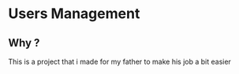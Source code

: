# Users Management


## Why ?

This is a project that i made for my father to make his job a bit easier